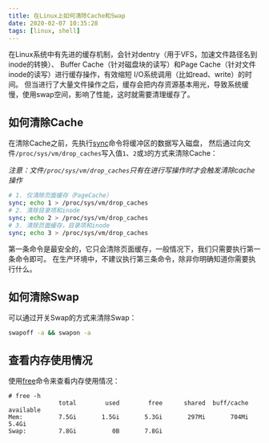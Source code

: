 ```yaml
---
title: 在Linux上如何清除Cache和Swap
date: 2020-02-07 10:35:28
tags: [linux, shell]
---
```


在Linux系统中有先进的缓存机制，会针对dentry（用于VFS，加速文件路径名到inode的转换）、
Buffer Cache（针对磁盘块的读写）和Page Cache（针对文件inode的读写）进行缓存操作，有效缩短 I/O系统调用（比如read、write）的时间。
但当进行了大量文件操作之后，缓存会把内存资源基本用光，导致系统缓慢，使用swap空间，影响了性能，这时就需要清理缓存了。

## 如何清除Cache

在清除Cache之前，先执行[sync][]命令将缓冲区的数据写入磁盘，
然后通过向文件`/proc/sys/vm/drop_caches`写入值`1`、`2`或`3`的方式来清除Cache：

*注意：文件`/proc/sys/vm/drop_caches`只有在进行写操作时才会触发清除cache操作*

```bash
# 1. 仅清除页面缓存（PageCache）
sync; echo 1 > /proc/sys/vm/drop_caches
# 2. 清除目录项和inode
sync; echo 2 > /proc/sys/vm/drop_caches
# 3. 清除页面缓存，目录项和inode
sync; echo 3 > /proc/sys/vm/drop_caches
```

第一条命令是最安全的，它只会清除页面缓存，一般情况下，我们只需要执行第一条命令即可。
在生产环境中，不建议执行第三条命令，除非你明确知道你需要执行什么。

[sync]: https://man.linuxde.net/sync

<!--more-->

## 如何清除Swap

可以通过开关Swap的方式来清除Swap：

```bash
swapoff -a && swapon -a
```

## 查看内存使用情况

使用[free][]命令来查看内存使用情况：

```
# free -h
              total        used        free      shared  buff/cache   available
Mem:          7.5Gi       1.5Gi       5.3Gi       297Mi       704Mi       5.4Gi
Swap:         7.8Gi          0B       7.8Gi
```

[free]: https://man.linuxde.net/free
